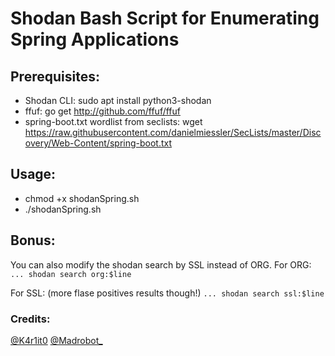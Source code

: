 # Shodan Bash Script for Enumerating Spring Applications

## Prerequisites:
* Shodan CLI: sudo apt install python3-shodan
* ffuf: go get http://github.com/ffuf/ffuf
* spring-boot.txt wordlist from seclists: wget https://raw.githubusercontent.com/danielmiessler/SecLists/master/Discovery/Web-Content/spring-boot.txt

## Usage:
* chmod +x shodanSpring.sh
* ./shodanSpring.sh <redacted>
  
## Bonus:
You can also modify the shodan search by SSL instead of ORG.
For ORG:
`... shodan search org:$line`

For SSL: (more flase positives results though!)
`... shodan search ssl:$line`


### Credits:
[@K4r1it0](https://twitter.com/K4r1it0)
[@Madrobot_](https://twitter.com/Madrobot_)
